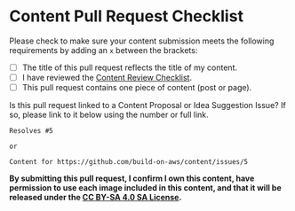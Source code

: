 # Content Pull Request Checklist

Please check to make sure your content submission meets the following requirements by adding an `x` between the brackets:

- [ ] The title of this pull request reflects the title of my content.
- [ ] I have reviewed the [Content Review Checklist](https://github.com/build-on-aws/content/blob/main/CONTENT_REVIEW_CHECKLIST.md).
- [ ] This pull request contains one piece of content (post or page).

Is this pull request linked to a Content Proposal or Idea Suggestion Issue? If so, please link to it below using the number or full link.

```text
Resolves #5

or

Content for https://github.com/build-on-aws/content/issues/5
```

**By submitting this pull request, I confirm I own this content, have permission to use each image included in this content, and that it will be released under the [CC BY-SA 4.0 SA License](/LICENSE).**
